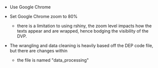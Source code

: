 - Use Google Chrome

- Set Google Chrome zoom to 80%
	- there is a limitation to using rshiny, the zoom level impacts how the texts appear and are wrapped, 
	  hence bodging the visibility of the DVP.

- The wrangling and data cleaning is heavily based off the DEP code file, but there are changes within
	- the file is named "data_processing"